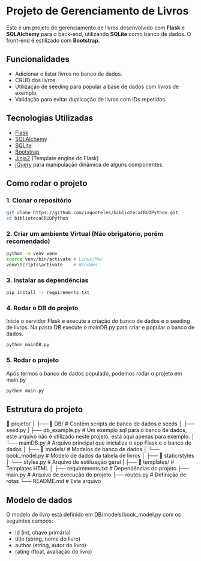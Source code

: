 # Projeto de Gerenciamento de Livros

Este é um projeto de gerenciamento de livros desenvolvido com **Flask** e **SQLAlchemy** para o back-end, utilizando **SQLite** como banco de dados. O front-end é estilizado com **Bootstrap**.

## Funcionalidades

- Adicionar e listar livros no banco de dados.
- CRUD dos livros.
- Utilização de seeding para popular a base de dados com livros de exemplo.
- Validação para evitar duplicação de livros com IDs repetidos.

## Tecnologias Utilizadas

- [Flask](https://flask.palletsprojects.com/en/2.3.x/)
- [SQLAlchemy](https://www.sqlalchemy.org/)
- [SQLite](https://www.sqlite.org/index.html)
- [Bootstrap](https://getbootstrap.com/)
- [Jinja2](https://jinja.palletsprojects.com/en/3.1.x/) (Template engine do Flask)
- [jQuery](https://jquery.com/) para manipulação dinâmica de alguns componentes.

## Como rodar o projeto

### 1. Clonar o repositório

```bash
git clone https://github.com/iagooteles/bibliotecaCRUDPython.git
cd bibliotecaCRUDPython
```

### 2. Criar um ambiente Virtual (Não obrigatório, porém recomendado)

```bash
python -m venv venv
source venv/bin/activate # Linux/Mac
venv\Scripts\activate    # Windows
```

### 3. Instalar as dependências

```bash
pip install -r requirements.txt
```

### 4. Rodar o DB do projeto
Inicie o servidor Flask e execute a criação do banco de dados e o seeding de livros.
Na pasta DB execute o mainDB.py para criar e popular o banco de dados.

```bash
python mainDB.py
```

### 5. Rodar o projeto
Após termos o banco de dados populado, podemos rodar o projeto em main.py

```bash
python main.py
```

## Estrutura do projeto
📂 projeto/
│
├── 📂 DB/                        # Contém scripts de banco de dados e seeds
│   ├── seed.py
|   ├── db_example.py             # Um exemplo sql para o banco de dados, este arquivo não é utilizado neste projeto, está aqui apenas para exemplo.
│   └── mainDB.py                 # Arquivo principal que inicializa o app Flask e o banco de dados
│
├── 📂 models/                    # Modelos de banco de dados
│   └── book_model.py             # Modelo de dados da tabela de livros
│
├── 📂 static/styles
│   └── styles.py                 # Arquivo de estilização geral
|
├── 📂 templates/                # Templates HTML
│
├── requirements.txt             # Dependências do projeto
├── main.py                      # Arquivo de execução do projeto
├── routes.py                    # Definição de rotas
└── README.md                    # Este arquivo


## Modelo de dados

O modelo de livro está definido em DB/models/book_model.py com os seguintes campos:

- id (int, chave primária)
- title (string, nome do livro)
- author (string, autor do livro)
- rating (float, avaliação do livro)
